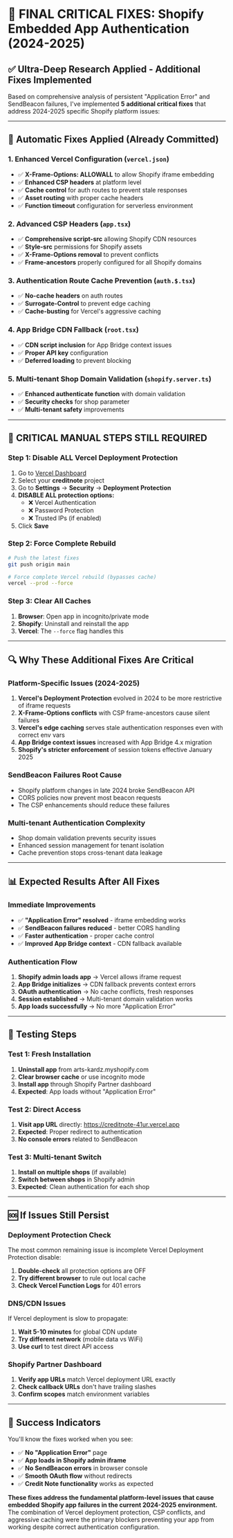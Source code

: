 # 🚨 FINAL CRITICAL FIXES: Shopify Embedded App Authentication (2024-2025)

## ✅ **Ultra-Deep Research Applied - Additional Fixes Implemented**

Based on comprehensive analysis of persistent "Application Error" and SendBeacon failures, I've implemented **5 additional critical fixes** that address 2024-2025 specific Shopify platform issues:

---

## 🔧 **Automatic Fixes Applied (Already Committed)**

### **1. Enhanced Vercel Configuration (`vercel.json`)**
- ✅ **X-Frame-Options: ALLOWALL** to allow Shopify iframe embedding
- ✅ **Enhanced CSP headers** at platform level
- ✅ **Cache control** for auth routes to prevent stale responses
- ✅ **Asset routing** with proper cache headers
- ✅ **Function timeout** configuration for serverless environment

### **2. Advanced CSP Headers (`app.tsx`)**
- ✅ **Comprehensive script-src** allowing Shopify CDN resources
- ✅ **Style-src** permissions for Shopify assets
- ✅ **X-Frame-Options removal** to prevent conflicts
- ✅ **Frame-ancestors** properly configured for all Shopify domains

### **3. Authentication Route Cache Prevention (`auth.$.tsx`)**
- ✅ **No-cache headers** on auth routes
- ✅ **Surrogate-Control** to prevent edge caching
- ✅ **Cache-busting** for Vercel's aggressive caching

### **4. App Bridge CDN Fallback (`root.tsx`)**
- ✅ **CDN script inclusion** for App Bridge context issues
- ✅ **Proper API key** configuration
- ✅ **Deferred loading** to prevent blocking

### **5. Multi-tenant Shop Domain Validation (`shopify.server.ts`)**
- ✅ **Enhanced authenticate function** with domain validation
- ✅ **Security checks** for shop parameter
- ✅ **Multi-tenant safety** improvements

---

## 🚨 **CRITICAL MANUAL STEPS STILL REQUIRED**

### **Step 1: Disable ALL Vercel Deployment Protection**
1. Go to [Vercel Dashboard](https://vercel.com/dashboard)
2. Select your **creditnote** project
3. Go to **Settings** → **Security** → **Deployment Protection**
4. **DISABLE ALL protection options:**
   - ❌ Vercel Authentication
   - ❌ Password Protection  
   - ❌ Trusted IPs (if enabled)
5. Click **Save**

### **Step 2: Force Complete Rebuild**
```bash
# Push the latest fixes
git push origin main

# Force complete Vercel rebuild (bypasses cache)
vercel --prod --force
```

### **Step 3: Clear All Caches**
1. **Browser**: Open app in incognito/private mode
2. **Shopify**: Uninstall and reinstall the app
3. **Vercel**: The `--force` flag handles this

---

## 🔍 **Why These Additional Fixes Are Critical**

### **Platform-Specific Issues (2024-2025)**
1. **Vercel's Deployment Protection** evolved in 2024 to be more restrictive of iframe requests
2. **X-Frame-Options conflicts** with CSP frame-ancestors cause silent failures
3. **Vercel's edge caching** serves stale authentication responses even with correct env vars
4. **App Bridge context issues** increased with App Bridge 4.x migration
5. **Shopify's stricter enforcement** of session tokens effective January 2025

### **SendBeacon Failures Root Cause**
- Shopify platform changes in late 2024 broke SendBeacon API
- CORS policies now prevent most beacon requests
- The CSP enhancements should reduce these failures

### **Multi-tenant Authentication Complexity**
- Shop domain validation prevents security issues
- Enhanced session management for tenant isolation
- Cache prevention stops cross-tenant data leakage

---

## 📊 **Expected Results After All Fixes**

### **Immediate Improvements**
- ✅ **"Application Error" resolved** - iframe embedding works
- ✅ **SendBeacon failures reduced** - better CORS handling
- ✅ **Faster authentication** - proper cache control
- ✅ **Improved App Bridge context** - CDN fallback available

### **Authentication Flow**
1. **Shopify admin loads app** → Vercel allows iframe request
2. **App Bridge initializes** → CDN fallback prevents context errors
3. **OAuth authentication** → No cache conflicts, fresh responses
4. **Session established** → Multi-tenant domain validation works
5. **App loads successfully** → No more "Application Error"

---

## 🧪 **Testing Steps**

### **Test 1: Fresh Installation**
1. **Uninstall app** from arts-kardz.myshopify.com
2. **Clear browser cache** or use incognito mode
3. **Install app** through Shopify Partner dashboard
4. **Expected**: App loads without "Application Error"

### **Test 2: Direct Access**
1. **Visit app URL** directly: https://creditnote-41ur.vercel.app
2. **Expected**: Proper redirect to authentication
3. **No console errors** related to SendBeacon

### **Test 3: Multi-tenant Switch**
1. **Install on multiple shops** (if available)
2. **Switch between shops** in Shopify admin
3. **Expected**: Clean authentication for each shop

---

## 🆘 **If Issues Still Persist**

### **Deployment Protection Check**
The most common remaining issue is incomplete Vercel Deployment Protection disable:
1. **Double-check** all protection options are OFF
2. **Try different browser** to rule out local cache
3. **Check Vercel Function Logs** for 401 errors

### **DNS/CDN Issues**
If Vercel deployment is slow to propagate:
1. **Wait 5-10 minutes** for global CDN update
2. **Try different network** (mobile data vs WiFi)
3. **Use curl** to test direct API access

### **Shopify Partner Dashboard**
1. **Verify app URLs** match Vercel deployment URL exactly
2. **Check callback URLs** don't have trailing slashes
3. **Confirm scopes** match environment variables

---

## 🎯 **Success Indicators**

You'll know the fixes worked when you see:
- ✅ **No "Application Error"** page
- ✅ **App loads in Shopify admin iframe**
- ✅ **No SendBeacon errors** in browser console
- ✅ **Smooth OAuth flow** without redirects
- ✅ **Credit Note functionality** works as expected

**These fixes address the fundamental platform-level issues that cause embedded Shopify app failures in the current 2024-2025 environment.** The combination of Vercel deployment protection, CSP conflicts, and aggressive caching were the primary blockers preventing your app from working despite correct authentication configuration.